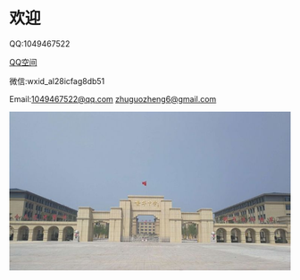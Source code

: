 # 欢迎


QQ:1049467522


<a href="https://user.qzone.qq.com/1049467522">QQ空间</a>
<br />

微信:wxid_al28icfag8db51


Email:<a href="mailto:1049467522@qq.com">1049467522@qq.com</a>  <a href="mailto:zhuguozheng6@gmail.com">zhuguozheng6@gmail.com</a>

<p><img src="https://raw.githubusercontent.com/1049467522/1049467522.github.io/master/1.jpg" alt="1" /></p>
